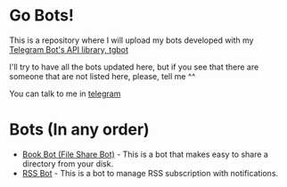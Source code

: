 # Go Bots!

This is a repository where I will upload my bots developed with my [Telegram Bot's API library, tgbot](https://www.github.com/rockneurotiko/go-tgbot)

I'll try to have all the bots updated here, but if you see that there are someone that are not listed here, please, tell me ^^

You can talk to me in [telegram](https://telegram.me/rockneurotiko)

# Bots (In any order)

- [Book Bot (File Share Bot)](https://github.com/rockneurotiko/go-bots/tree/master/bookbot) - This is a bot that makes easy to share a directory from your disk.
- [RSS Bot](https://github.com/rockneurotiko/go-bots/tree/master/rssbot) -  This is a bot to manage RSS subscription with notifications.
